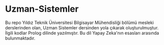 # Uzman-Sistemler

Bu repo Yıldız Teknik Üniversitesi Bilgisayar Mühendisliği bölümü mesleki derslerinden olan, Uzman Sistemler dersinden yola çıkarak oluşturulmuştur. İlgili kodlar Prolog dilinde yazılmıştır. Bu dil Yapay Zeka'nın esasları arasında bulunmaktadır.
